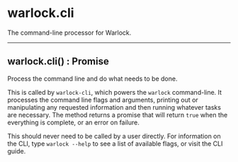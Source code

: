 # warlock.cli

The command-line processor for Warlock.

---

## warlock.cli() : Promise

Process the command line and do what needs to be done.

This is called by `warlock-cli`, which powers the `warlock` command-line. It processes the command
line flags and arguments, printing out or manipulating any requested information and then running
whatever tasks are necessary. The method returns a promise that will return `true` when the
everything is complete, or an error on failure.

This should never need to be called by a user directly.  For information on the CLI, type `warlock
--help` to see a list of available flags, or visit the CLI guide.

